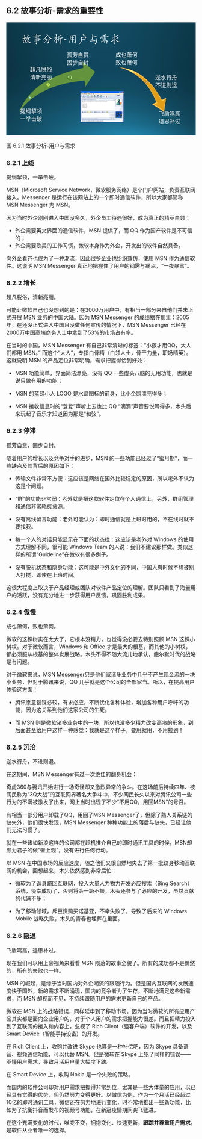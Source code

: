 ## 6.2 故事分析-需求的重要性


<img src="img/Slide4.SVG" height=300/>

图 6.2.1 故事分析-用户与需求


### 6.2.1 上线

提纲挈领，一举击破。

MSN（Microsoft Service Network，微软服务网络）是个门户网站，负责互联网接入。Messenger 是运行在该网站上的一个即时通信软件，所以大家都简称 MSN Messenger 为 MSN。

因为当时外企刚刚进入中国没多久，外企员工待遇很好，成为真正的精英白领：
- 外企需要英文界面的通信软件，MSN 提供了，而 QQ 作为国产软件是不可信的；
- 外企需要欧美的工作习惯，微软本身作为外企，开发出的软件自然具备。

向外企看齐也成为了一种潮流，因此很多企业也纷纷效仿，使用 MSN 作为通信软件。这说明 MSN Messenger 真正地把握住了用户的钢需与痛点，“一夜暴富”。

### 6.2.2 增长

超凡脱俗，清新亮丽。

可能让微软自己也没想到的是：在3000万用户中，有相当一部分来自他们并未正式开展 MSN 业务的中国大陆。因为 MSN Messenger 的成绩摆在那里：2005年，在还没正式进入中国且没做任何宣传的情况下，MSN Messenger 已经在2000万中国高端商务人士中拿到了53%的市场占有率。

在当时的中国，MSN Messenger 有自己非常清晰的标签：“小孩才用QQ，大人们都用 MSN。” 而这个“大人”，专指白骨精（白领人士，骨干力量，职场精英）。这就说明 MSN 的产品定位非常明确，需求把握得恰到好处：

- MSN 功能简单，界面简洁漂亮，没有 QQ 一些虚头八脑的无用功能，也就是说只做有用的功能；
  
- MSN 的蓝绿小人 LOGO 是水晶图标的前身，比小企鹅漂亮得多；
  
- MSN 接收信息时的“登登”声听上去也比 QQ “滴滴”声音要悦耳得多，木头后来玩起了音乐才知道因为那是“和弦”。

### 6.2.3 停滞

孤芳自赏，固步自封。

随着用户的增长以及竞争对手的进步，MSN 的一些功能已经过了“蜜月期”，而一些缺点及其背后的原因如下：

- 传输文件非常不方便：这应该是网络在国外比较稳定的原因，所以老外不认为这是个问题。

- “群”的功能非常弱：老外就是把这款软件定位在个人通信上，另外，群组管理和通信非常耗费资源。

- 没有离线留言功能：老外可能认为：即时通信就是上班时用的，不在线时就不要找我。

- 每一个人的对话只能显示在下面的状态栏：这应该是老外对 Windows 的使用方式理解不同，很可能 Windows Team 的人说：我们不建议那样做。类似这样的所谓“Guideline”在微软有很多例子。

- 没有脱机状态和隐身功能：这可能是中外文化的不同，中国人有时候不想被别人打搅，即使在上班时间。

这很大程度上取决于产品经理或团队对软件产品定位的理解。团队只看到了海量用户的活跃，没有充分地进一步获得用户反馈，巩固胜利成果。

### 6.2.4 傲慢

成也萧何，败也萧何。

微软的这棵树实在太大了，它根本没精力，也觉得没必要去特别照顾 MSN 这棵小树杈。对于微软而言，Windows 和 Office 才是最大的根基，而其他的小树杈，都必须服从根基的整体发展战略。木头不得不随大流儿地承认，鲍尔默时代的战略是有问题。

对于微软来说，MSN Messenger只是他们家诸多业务中几乎不产生现金流的一块小业务，但对于腾讯来说，QQ 几乎就是这个公司的全部家当。所以，在提高用户体验这方面：

- 腾讯愿意锱铢必较，有求必应，不断优化各种体验，增加各种用户呼吁的功能，因为这关系到他们这家公司的生死。

- 而 MSN 则是微软诸多业务中的一块，所以也没多少精力改变高冷的形象，到后面甚至给用户这样一种感觉：我就是这个样子，要用就用，不用拉到！

### 6.2.5 沉沦

逆水行舟，不进则退。

在这期间，MSN Messenger有过一次绝佳的翻身机会：

奇虎360与腾讯开始进行一场奇怪却又激烈异常的争斗。在这场前后持续四年、被网民称为“3Q大战”的互联网界著名大争斗中，不少网民长久以来对腾讯公司一些行为的不满被激发了出来，网上当时出现了不少“不用QQ，用回MSN”的号召。

有相当一部分用户卸载了QQ，用回了MSN Messenger了，但除了熟人关系链的缺失外，他们很快发现，MSN Messenger 种种功能上的落后与缺失，已经让他们无法习惯了。

就在一些诸如新浪这样的公司都在趁机推介自己的即时通讯工具的时候，MSN却颇为君子的做“壁上观”，没有进行任何行动。

以 MSN 在中国市场的反应速度，随之他们又很自然地失去了第一批跻身移动互联网的机会，回想起来，木头依然感到非常后怕：

- 微软为了返身跻回互联网，投入大量人力物力开发必应搜索（Bing Search）系统，侥幸成功了，否则将会一蹶不振。木头还参与了必应的开发，虽然贡献的代码不多；

- 为了移动领域，斥巨资购买诺基亚，不幸失败了，导致了后来的 Windows Mobile 战略失败，木头的青春也埋葬在里面。

### 6.2.6 隐退

飞盾鸣高，退思补过。

现在我们可以用上帝视角来看看 MSN 陨落的故事全貌了。所有的成功都不是偶然的，所有的失败也一样。

MSN 的崛起，是缘于当时国内对外企潮流的跟随行为。但是国内互联网的发展速度快于国外，新的需求不断涌现，国内的竞争者为了生存，不断地满足这些新需求，而 MSN 却视而不见，不持续跟随用户的需求更新自己的产品。

微软在 MSN 上的战略错误，同样延申到了移动市场。因为当时微软的所有应用产品其实都是面向企业用户的，对于个人用户的需求把握能力很差。而且把精力投入到了互联网的接入和内容上，忽视了 Rich Client（强客户端）软件的开发，以及 Smart Device（智能手持设备）的开发。

在 Rich Client 上，收购并改进 Skype 也算是一种补偿吧，因为 Skype 具备语音、视频通信功能，可以代替 MSN。但是微软在 Skype 上犯了同样的错误——不懂用户需求，导致月活用户量大幅度下跌。

在 Smart Device 上，收购 Nokia 是一个失败的策略。

而国内的软件公司却对用户需求把握得非常到位，尤其是一些大体量的应用，以已经具有觉得的优势，但仍然努力变得更好。以微信为例，作为一个月活已经超过10亿的即时通讯工具，微信还在努力地进行变化，时不常地推出一些新功能，比如为了抗衡抖音而发布的视频号功能，在新冠疫情期间突飞猛进。

在这个充满变化的时代，唯变不变，拥抱变化、快速更新，**跟踪并尊重用户需求**，是软件从业者唯一的选择。
